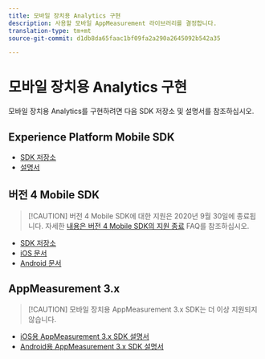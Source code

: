 ```yaml
---
title: 모바일 장치용 Analytics 구현
description: 사용할 모바일 AppMeasurement 라이브러리를 결정합니다.
translation-type: tm+mt
source-git-commit: d1db8da65faac1bf09fa2a290a2645092b542a35

---
```



# 모바일 장치용 Analytics 구현

모바일 장치용 Analytics를 구현하려면 다음 SDK 저장소 및 설명서를 참조하십시오.

## Experience Platform Mobile SDK

* [SDK 저장소](https://github.com/Adobe-Marketing-Cloud/aep-sdks-documentation/blob/master/resources/frequently-asked-questions/current-sdk-versions.md)
* [설명서](https://aep-sdks.gitbook.io/docs/)

## 버전 4 Mobile SDK

> [!CAUTION] 버전 4 Mobile SDK에 대한 지원은 2020년 9월 30일에 종료됩니다. 자세한 [내용은 버전 4 Mobile SDK의 지원 종료](https://aep-sdks.gitbook.io/docs/version-4-sdk-end-of-support-faq) FAQ를 참조하십시오.

* [SDK 저장소](https://github.com/Adobe-Marketing-Cloud/mobile-services/tree/master/sdks)
* [iOS 문서](https://docs.adobe.com/content/help/en/mobile-services/ios/overview.html)
* [Android 문서](https://docs.adobe.com/content/help/en/mobile-services/android/overview.html)

## AppMeasurement 3.x

> [!CAUTION] 모바일 장치용 AppMeasurement 3.x SDK는 더 이상 지원되지 않습니다.

* [iOS용 AppMeasurement 3.x SDK 설명서](../../assets/adobe_mobile_ios_3x.pdf)
* [Android용 AppMeasurement 3.x SDK 설명서](../../assets/android_3x.pdf)
